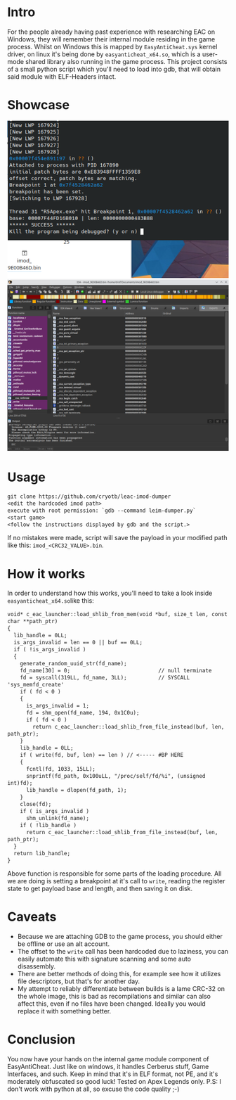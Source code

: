 # Intro
For the people already having past experience with researching EAC on Windows, they will remember their internal module residing in the game process. Whilst on Windows this is mapped by `EasyAntiCheat.sys` kernel driver, on linux it's being done by `easyanticheat_x64.so`, which is a user-mode shared library also running in the game process.
This project consists of a small python script which you'll need to load into gdb, that will obtain said module with ELF-Headers intact.

# Showcase
![](sample_output.png)
![](ida_view.png)

# Usage
```
git clone https://github.com/cryotb/leac-imod-dumper
<edit the hardcoded imod path>
execute with root permission: `gdb --command leim-dumper.py`
<start game>
<follow the instructions displayed by gdb and the script.>
```

If no mistakes were made, script will save the payload in your modified path like this: `imod_<CRC32_VALUE>.bin`.

# How it works
In order to understand how this works, you'll need to take a look inside `easyanticheat_x64.so`like this:
```
void* c_eac_launcher::load_shlib_from_mem(void *buf, size_t len, const char **path_ptr)
{
  lib_handle = 0LL;
  is_args_invalid = len == 0 || buf == 0LL;
  if ( !is_args_invalid )
  {
    generate_random_uuid_str(fd_name);
    fd_name[30] = 0;                            // null terminate
    fd = syscall(319LL, fd_name, 3LL);          // SYSCALL 'sys_memfd_create'
    if ( fd < 0 )
    {
      is_args_invalid = 1;
      fd = shm_open(fd_name, 194, 0x1C0u);
      if ( fd < 0 )
        return c_eac_launcher::load_shlib_from_file_instead(buf, len, path_ptr);
    }
    lib_handle = 0LL;
    if ( write(fd, buf, len) == len ) // <----- #BP HERE
    {
      fcntl(fd, 1033, 15LL);
      snprintf(fd_path, 0x100uLL, "/proc/self/fd/%i", (unsigned int)fd);
      lib_handle = dlopen(fd_path, 1);
    }
    close(fd);
    if ( is_args_invalid )
      shm_unlink(fd_name);
    if ( !lib_handle )
      return c_eac_launcher::load_shlib_from_file_instead(buf, len, path_ptr);
  }
  return lib_handle;
}
```
Above function is responsible for some parts of the loading procedure. All we are doing is setting a breakpoint at it's call to `write`, reading the register state to get payload base and length, and then saving it on disk.

# Caveats
- Because we are attaching GDB to the game process, you should either be offline or use an alt account.
- The offset to the `write` call has been hardcoded due to laziness, you can easily automate this with signature scanning and some auto disassembly.
- There are better methods of doing this, for example see how it utilizes file descriptors, but that's for another day.
- My attempt to reliably differentiate between builds is a lame CRC-32 on the whole image, this is bad as recompilations and similar can also affect this, even if no files have been changed. Ideally you would replace it with something better. 

# Conclusion
You now have your hands on the internal game module component of EasyAntiCheat. Just like on windows, it handles Cerberus stuff, Game Interfaces, and such. Keep in mind that it's in ELF format, not PE, and it's moderately obfuscated so good luck! Tested on Apex Legends only. P.S: I don't work with python at all, so excuse the code quality ;-)

